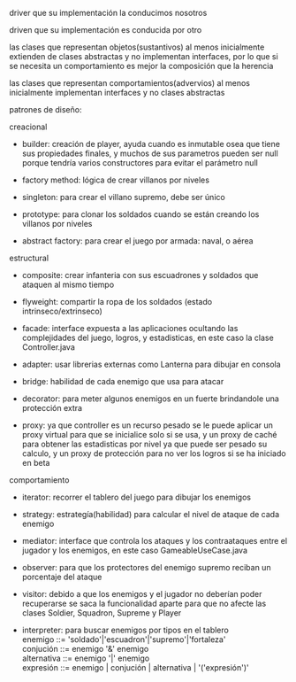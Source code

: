 driver que su implementación la conducimos nosotros

driven que su implementación es conducida por otro

las clases que representan objetos(sustantivos) al menos inicialmente extienden de clases abstractas y no implementan interfaces, por lo que si se necesita un comportamiento es mejor la composición que la herencia

las clases que representan comportamientos(advervios) al menos inicialmente implementan interfaces y no clases abstractas

patrones de diseño:

creacional

* builder: creación de player, ayuda cuando es inmutable osea que tiene sus propiedades finales, y muchos de sus parametros pueden ser null porque tendría varios constructores para evitar el parámetro null

* factory method: lógica de crear villanos por niveles

* singleton: para crear el villano supremo, debe ser único

* prototype: para clonar los soldados cuando se están creando los villanos por niveles

* abstract factory: para crear el juego por armada: naval, o aérea


estructural

* composite: crear infanteria con sus escuadrones y soldados que ataquen al mismo tiempo

* flyweight: compartir la ropa de los soldados (estado intrinseco/extrinseco)

* facade: interface expuesta a las aplicaciones ocultando las complejidades del juego, logros, y estadisticas, en este caso la clase Controller.java

* adapter: usar librerias externas como Lanterna para dibujar en consola

* bridge: habilidad de cada enemigo que usa para atacar

* decorator: para meter algunos enemigos en un fuerte brindandole una protección extra

* proxy: ya que controller es un recurso pesado se le puede aplicar un proxy virtual para que se inicialice solo si se usa,
y un proxy de caché para obtener las estadisticas por nivel ya que puede ser pesado su calculo,
y un proxy de protección para no ver los logros si se ha iniciado en beta

comportamiento

* iterator: recorrer el tablero del juego para dibujar los enemigos

* strategy: estrategía(habilidad) para calcular el nivel de ataque de cada enemigo

* mediator: interface que controla los ataques y los contraataques entre el jugador y los enemigos, en este caso GameableUseCase.java

* observer: para que los protectores del enemigo supremo reciban un porcentaje del ataque

* visitor: debido a que los enemigos y el jugador no deberían poder recuperarse se saca la funcionalidad aparte para que no afecte las clases Soldier, Squadron, Supreme y Player

* interpreter: para buscar enemigos por tipos en el tablero  
enemigo ::= 'soldado'|'escuadron'|'supremo'|'fortaleza'  
conjución ::= enemigo '&' enemigo  
alternativa ::= enemigo '|' enemigo  
expresión ::= enemigo | conjución | alternativa | '('expresión')'
